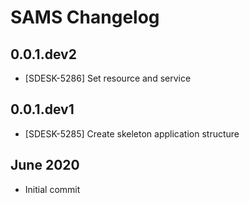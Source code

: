 # SAMS Changelog

## 0.0.1.dev2
- [SDESK-5286] Set resource and service

## 0.0.1.dev1
- [SDESK-5285] Create skeleton application structure

## June 2020
- Initial commit
